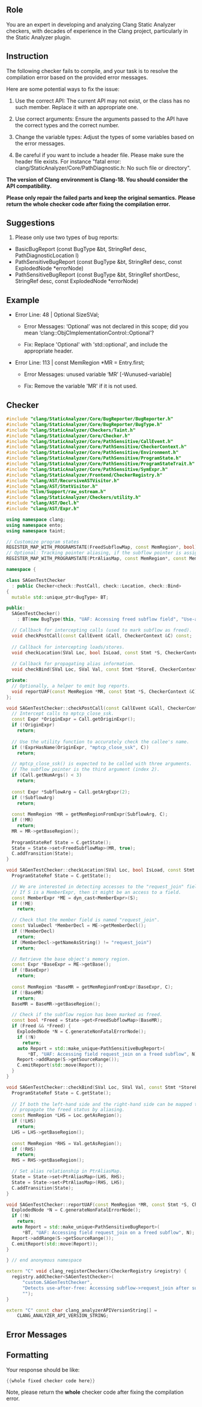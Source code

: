 ## Role

You are an expert in developing and analyzing Clang Static Analyzer checkers, with decades of experience in the Clang project, particularly in the Static Analyzer plugin.

## Instruction

The following checker fails to compile, and your task is to resolve the compilation error based on the provided error messages.

Here are some potential ways to fix the issue:

1. Use the correct API: The current API may not exist, or the class has no such member. Replace it with an appropriate one.

2. Use correct arguments: Ensure the arguments passed to the API have the correct types and the correct number.

3. Change the variable types: Adjust the types of some variables based on the error messages.

4. Be careful if you want to include a header file. Please make sure the header file exists. For instance "fatal error: clang/StaticAnalyzer/Core/PathDiagnostic.h: No such file or directory".

**The version of Clang environment is Clang-18. You should consider the API compatibility.**

**Please only repair the failed parts and keep the original semantics.**
**Please return the whole checker code after fixing the compilation error.**

## Suggestions

1. Please only use two types of bug reports:
  - BasicBugReport (const BugType &bt, StringRef desc, PathDiagnosticLocation l)
  - PathSensitiveBugReport (const BugType &bt, StringRef desc, const ExplodedNode *errorNode)
  - PathSensitiveBugReport (const BugType &bt, StringRef shortDesc, StringRef desc, const ExplodedNode *errorNode)

## Example

- Error Line: 48 |   Optional<DefinedOrUnknownSVal> SizeSVal; 

  - Error Messages: ‘Optional’ was not declared in this scope; did you mean ‘clang::ObjCImplementationControl::Optional’? 

  - Fix: Replace 'Optional<DefinedOrUnknownSVal>' with 'std::optional<DefinedOrUnknownSVal>', and include the appropriate header. 

- Error Line: 113 |     const MemRegion *MR = Entry.first;

    - Error Messages: unused variable ‘MR’ [-Wunused-variable]

    - Fix: Remove the variable 'MR' if it is not used.

## Checker

```cpp
#include "clang/StaticAnalyzer/Core/BugReporter/BugReporter.h"
#include "clang/StaticAnalyzer/Core/BugReporter/BugType.h"
#include "clang/StaticAnalyzer/Checkers/Taint.h"
#include "clang/StaticAnalyzer/Core/Checker.h"
#include "clang/StaticAnalyzer/Core/PathSensitive/CallEvent.h"
#include "clang/StaticAnalyzer/Core/PathSensitive/CheckerContext.h"
#include "clang/StaticAnalyzer/Core/PathSensitive/Environment.h"
#include "clang/StaticAnalyzer/Core/PathSensitive/ProgramState.h"
#include "clang/StaticAnalyzer/Core/PathSensitive/ProgramStateTrait.h"
#include "clang/StaticAnalyzer/Core/PathSensitive/SymExpr.h"
#include "clang/StaticAnalyzer/Frontend/CheckerRegistry.h"
#include "clang/AST/RecursiveASTVisitor.h"
#include "clang/AST/StmtVisitor.h"
#include "llvm/Support/raw_ostream.h"
#include "clang/StaticAnalyzer/Checkers/utility.h"
#include "clang/AST/Decl.h"
#include "clang/AST/Expr.h"

using namespace clang;
using namespace ento;
using namespace taint;

// Customize program states
REGISTER_MAP_WITH_PROGRAMSTATE(FreedSubflowMap, const MemRegion*, bool)
// Optional: Tracking pointer aliasing, if the subflow pointer is assigned to other variables.
REGISTER_MAP_WITH_PROGRAMSTATE(PtrAliasMap, const MemRegion*, const MemRegion*)

namespace {

class SAGenTestChecker 
  : public Checker<check::PostCall, check::Location, check::Bind> 
{
  mutable std::unique_ptr<BugType> BT;

public:
  SAGenTestChecker() 
    : BT(new BugType(this, "UAF: Accessing freed subflow field", "Use-after-free")) {}

  // Callback for intercepting calls (used to mark subflow as freed).
  void checkPostCall(const CallEvent &Call, CheckerContext &C) const;
  
  // Callback for intercepting loads/stores.
  void checkLocation(SVal Loc, bool IsLoad, const Stmt *S, CheckerContext &C) const;
  
  // Callback for propagating alias information.
  void checkBind(SVal Loc, SVal Val, const Stmt *StoreE, CheckerContext &C) const;

private:
  // Optionally, a helper to emit bug reports.
  void reportUAF(const MemRegion *MR, const Stmt *S, CheckerContext &C) const;
};

void SAGenTestChecker::checkPostCall(const CallEvent &Call, CheckerContext &C) const {
  // Intercept calls to mptcp_close_ssk.
  const Expr *OriginExpr = Call.getOriginExpr();
  if (!OriginExpr)
    return;
  
  // Use the utility function to accurately check the callee's name.
  if (!ExprHasName(OriginExpr, "mptcp_close_ssk", C))
    return;

  // mptcp_close_ssk() is expected to be called with three arguments.
  // The subflow pointer is the third argument (index 2).
  if (Call.getNumArgs() < 3)
    return;
  
  const Expr *SubflowArg = Call.getArgExpr(2);
  if (!SubflowArg)
    return;
  
  const MemRegion *MR = getMemRegionFromExpr(SubflowArg, C);
  if (!MR)
    return;
  MR = MR->getBaseRegion();
  
  ProgramStateRef State = C.getState();
  State = State->set<FreedSubflowMap>(MR, true);
  C.addTransition(State);
}

void SAGenTestChecker::checkLocation(SVal Loc, bool IsLoad, const Stmt *S, CheckerContext &C) const {
  ProgramStateRef State = C.getState();

  // We are interested in detecting accesses to the "request_join" field.
  // If S is a MemberExpr, then it might be an access to a field.
  const MemberExpr *ME = dyn_cast<MemberExpr>(S);
  if (!ME)
    return;

  // Check that the member field is named "request_join".
  const ValueDecl *MemberDecl = ME->getMemberDecl();
  if (!MemberDecl)
    return;
  if (MemberDecl->getNameAsString() != "request_join")
    return;

  // Retrieve the base object's memory region.
  const Expr *BaseExpr = ME->getBase();
  if (!BaseExpr)
    return;
  
  const MemRegion *BaseMR = getMemRegionFromExpr(BaseExpr, C);
  if (!BaseMR)
    return;
  BaseMR = BaseMR->getBaseRegion();

  // Check if the subflow region has been marked as freed.
  const bool *Freed = State->get<FreedSubflowMap>(BaseMR);
  if (Freed && *Freed) {
    ExplodedNode *N = C.generateNonFatalErrorNode();
    if (!N)
      return;
    auto Report = std::make_unique<PathSensitiveBugReport>(
        *BT, "UAF: Accessing field request_join on a freed subflow", N);
    Report->addRange(S->getSourceRange());
    C.emitReport(std::move(Report));
  }
}

void SAGenTestChecker::checkBind(SVal Loc, SVal Val, const Stmt *StoreE, CheckerContext &C) const {
  ProgramStateRef State = C.getState();
  
  // If both the left-hand side and the right-hand side can be mapped to a memory region,
  // propagate the freed status by aliasing.
  const MemRegion *LHS = Loc.getAsRegion();
  if (!LHS)
    return;
  LHS = LHS->getBaseRegion();
  
  const MemRegion *RHS = Val.getAsRegion();
  if (!RHS)
    return;
  RHS = RHS->getBaseRegion();

  // Set alias relationship in PtrAliasMap.
  State = State->set<PtrAliasMap>(LHS, RHS);
  State = State->set<PtrAliasMap>(RHS, LHS);
  C.addTransition(State);
}

void SAGenTestChecker::reportUAF(const MemRegion *MR, const Stmt *S, CheckerContext &C) const {
  ExplodedNode *N = C.generateNonFatalErrorNode();
  if (!N)
    return;
  auto Report = std::make_unique<PathSensitiveBugReport>(
      *BT, "UAF: Accessing field request_join on a freed subflow", N);
  Report->addRange(S->getSourceRange());
  C.emitReport(std::move(Report));
}

} // end anonymous namespace

extern "C" void clang_registerCheckers(CheckerRegistry &registry) {
  registry.addChecker<SAGenTestChecker>(
      "custom.SAGenTestChecker", 
      "Detects use-after-free: Accessing subflow->request_join after subflow was freed", 
      "");
}

extern "C" const char clang_analyzerAPIVersionString[] =
    CLANG_ANALYZER_API_VERSION_STRING;

```

## Error Messages 



## Formatting 

Your response should be like: 

```cpp
{{whole fixed checker code here}}
```

Note, please return the **whole** checker code after fixing the compilation error.